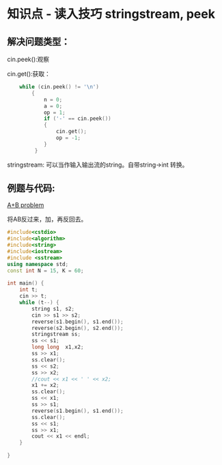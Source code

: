 # 知识点 - 读入技巧 stringstream, peek



## 解决问题类型：

cin.peek():观察

cin.get():获取：

```cpp
    while (cin.peek() != '\n')
        {
            n = 0;
            a = 0;
            op = 1;
            if ('-' == cin.peek())
            {
                cin.get();
                op = -1;
            }
         } 

```

stringstream: 可以当作输入输出流的string。自带string->int 转换。



## 例题与代码:

[A+B problem](https://ac.nowcoder.com/acm/contest/887/J)

将AB反过来，加，再反回去。

```cpp
#include<cstdio>
#include<algorithm>
#include<string>
#include<iostream>
#include <sstream>
using namespace std;
const int N = 15, K = 60;
 
int main() {
    int t;
    cin >> t;
    while (t--) {
        string s1, s2;
        cin >> s1 >> s2;
        reverse(s1.begin(), s1.end());
        reverse(s2.begin(), s2.end());
        stringstream ss;
        ss << s1;
        long long  x1,x2;
        ss >> x1;
        ss.clear();
        ss << s2;
        ss >> x2;
        //cout << x1 << ' ' << x2;
        x1 += x2;
        ss.clear();
        ss << x1;
        ss >> s1;
        reverse(s1.begin(), s1.end());
        ss.clear();
        ss << s1;
        ss >> x1;
        cout << x1 << endl;
    }
     
}
```

